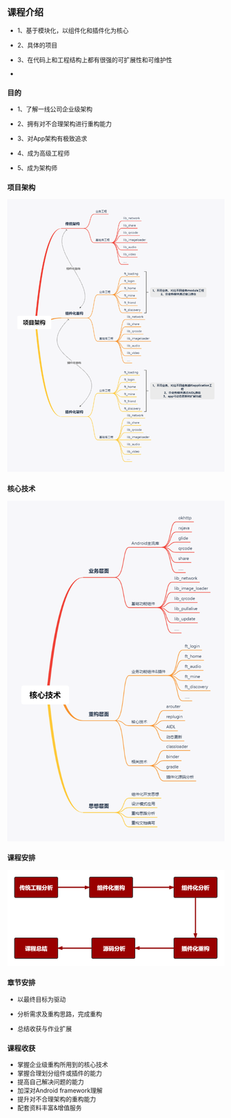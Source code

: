 ## 课程介绍

+ 1、基于模块化，以组件化和插件化为核心

+ 2、具体的项目
+ 3、在代码上和工程结构上都有很强的可扩展性和可维护性
+  

### 目的

+ 1、了解一线公司企业级架构

+ 2、拥有对不合理架构进行重构能力

+ 3、对App架构有极致追求

+ 4、成为高级工程师

+ 5、成为架构师

  

### 项目架构

![avatar](./images/1.png)

### 核心技术

![avatar](./images/2.png)

### 课程安排

![avatar](./images/3.png)

### 章节安排

+ 以最终目标为驱动

+ 分析需求及重构思路，完成重构

+ 总结收获与作业扩展

  

### 课程收获

+ 掌握企业级重构所用到的核心技术
+ 掌握合理划分组件或插件的能力
+ 提高自己解决问题的能力
+ 加深对Android framework理解
+ 提升对不合理架构的重构能力
+ 配套资料丰富&增值服务